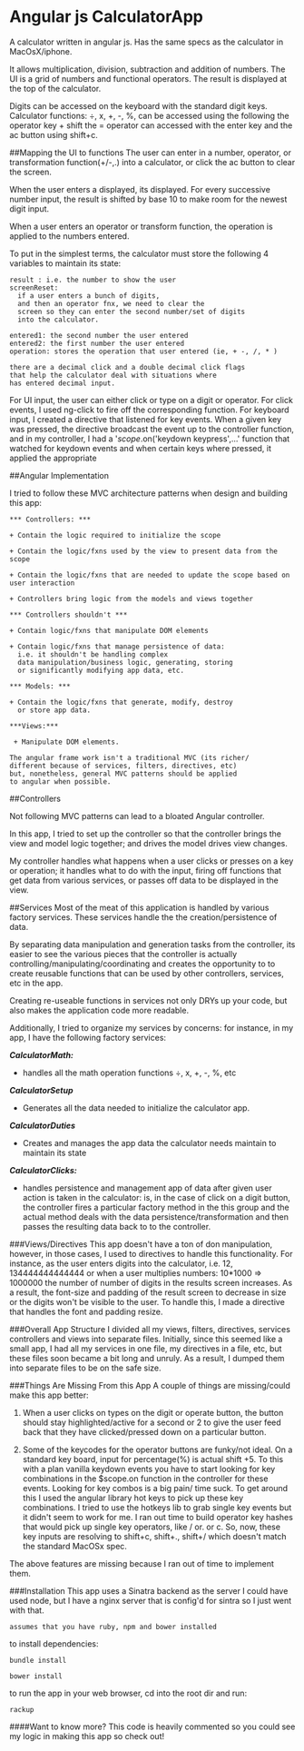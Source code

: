 # Angular js CalculatorApp

A calculator written in angular js.
Has the same specs as the calculator in MacOsX/iphone.

It allows multiplication, division, subtraction and
addition of numbers.
The UI is a grid of numbers and functional operators.
The result is displayed at the top of the calculator.

Digits can be accessed on the keyboard with the standard
digit keys. Calculator functions:
÷, x, +, -, %,
can be accessed using the following the operator key + shift
the = operator can accessed with the enter key
and the ac button using shift+c.

##Mapping the UI to functions
The user can enter in a number, operator, or transformation
function(+/-,.) into a calculator, or click the ac
button to clear the screen.


When the user enters a displayed, its displayed.
For every successive number input, the result is shifted
by base 10 to make room for the newest digit input.

When a user enters an operator or transform function, the operation is applied
to the numbers entered.

To put in the simplest terms, the calculator must
store the following 4 variables to maintain its state:

```
result : i.e. the number to show the user
screenReset:
  if a user enters a bunch of digits,
  and then an operator fnx, we need to clear the
  screen so they can enter the second number/set of digits
  into the calculator.

entered1: the second number the user entered
entered2: the first number the user entered
operation: stores the operation that user entered (ie, + -, /, * )

there are a decimal click and a double decimal click flags
that help the calculator deal with situations where
has entered decimal input.

```

For UI input, the user can either click or type on a digit
or operator. For click events, I used ng-click to fire
off the corresponding function. For keyboard input,
I created a directive that listened for key events.
When a given key was pressed, the directive broadcast
the event up to the controller function, and in my controller,
I had a '$scope.$on('keydown keypress',...' function
that watched for keydown events and when certain
keys where pressed, it applied the appropriate


##Angular Implementation

I tried to follow these MVC architecture patterns
when design and building this app:

```
*** Controllers: ***

+ Contain the logic required to initialize the scope

+ Contain the logic/fxns used by the view to present data from the scope

+ Contain the logic/fxns that are needed to update the scope based on user interaction

+ Controllers bring logic from the models and views together

*** Controllers shouldn't ***

+ Contain logic/fxns that manipulate DOM elements

+ Contain logic/fxns that manage persistence of data:
  i.e. it shouldn't be handling complex
  data manipulation/business logic, generating, storing
  or significantly modifying app data, etc.

*** Models: ***

+ Contain the logic/fxns that generate, modify, destroy
  or store app data.

***Views:***

 + Manipulate DOM elements.

The angular frame work isn't a traditional MVC (its richer/
different because of services, filters, directives, etc)
but, nonetheless, general MVC patterns should be applied
to angular when possible.

```

##Controllers

Not following MVC patterns can lead to a bloated
Angular controller.

In this app, I tried to set up the controller so that
the controller brings the view and model logic together;
and drives the model drives view changes.

My controller handles what happens when a user clicks
or presses on a key or operation; it handles
what to do with the input, firing off functions
that get data from various services, or passes off data
to be displayed in the view.

##Services
Most of the meat of this application is handled
by various factory services. These services handle the
the creation/persistence of data.

By separating data manipulation and generation
tasks from the controller,
its easier to see the various pieces that the controller
is actually controlling/manipulating/coordinating and
creates the opportunity to to create reusable functions
that can be used by other controllers, services, etc
in the app.

Creating re-useable functions in services not only
DRYs up your code, but also
makes the application code more readable.


Additionally, I tried to organize my services by concerns:
for instance, in my app, I
have the following factory services:


***CalculatorMath:***

+ handles all the math operation functions
                ÷, x, +, -, %, etc

***CalculatorSetup***

+ Generates all the data needed to initialize
                  the calculator app.

***CalculatorDuties***

+ Creates and manages the app data
                  the calculator needs maintain
                  to maintain its state

***CalculatorClicks:***

+ handles persistence and management app
            of data after given user action is taken in
            the calculator: is, in the case of click
            on a digit button, the controller fires
            a particular factory method in the this
            group and the actual method deals with
            the data persistence/transformation
            and then passes the resulting data back to
            to the controller.


###Views/Directives
This app doesn't have a ton of don manipulation, however,
in those cases, I used to directives to handle this
functionality.
For instance, as the user enters digits into the calculator,
 i.e. 12, 134444444444444
or when a user multiplies numbers: 10*1000 => 1000000
the number of number of digits in the results screen
increases. As a result, the font-size and padding of
the result screen to decrease in size or the digits
won't be visible to the user.
To handle this, I made a directive that handles
the font and padding resize.

###Overall App Structure
I divided all my views, filters, directives, services controllers
and views into separate files. Initially, since this
seemed like a small app, I had all my services in one file,
my directives in a file, etc, but these files soon became
a bit long and unruly. As a result, I dumped them into separate
files to be on the safe size.



###Things Are Missing From this App
A couple of things are missing/could make this app better:


1. When a user clicks on types on the digit or operate
button, the button should stay highlighted/active
for a second or 2 to give the user feed back that they
have clicked/pressed down on a particular button.

2. Some of the keycodes for the operator buttons are
funky/not ideal. On a standard key board,
input for percentage(%) is actual shift +5.
To this with a plan vanilla keydown events
you have to start looking for key combinations
in the $scope.on function in the controller
for these events. Looking for key combos is a big pain/
time suck. To get around this I used the angular
library hot keys to pick up these key combinations.
I tried to use the hotkeys lib to grab single key events
but it didn't seem to work for me.
I ran out time to build operator key hashes that would
pick up single key operators, like / or. or c. So, now,
these key inputs are resolving to shift+c, shift+., shift+/
which doesn't match the standard MacOSx spec.

The above features are missing because I ran out of
time to implement them.



###Installation
This app uses a Sinatra backend as the server
I could have used node, but I have a nginx server
that is config'd for sintra so I just went with that.

```
assumes that you have ruby, npm and bower installed
```

to install dependencies:

```
bundle install
```

```
bower install
```

to run the app in your web browser, cd into the root dir and run:

```
rackup
````

####Want to know more?  This code is heavily commented so you could see my logic in making this app so check out!

